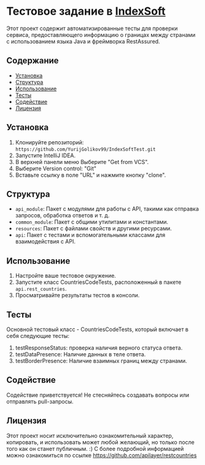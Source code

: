 # Тестовое задание в [IndexSoft][IndexSoft.by]
Этот проект содержит автоматизированные тесты для проверки сервиса, предоставляющего информацию о границах между странами с использованием языка Java и фреймворка RestAssured.

## Содержание
- [Установкa](#установка)
- [Структура](#структура)
- [Использование](#использование)
- [Тесты](#тесты)
- [Содействие](#содействие)
- [Лицензия](#лицензия)


## Установка
1. Клонируйте репозиторий: `https://github.com/YurijGolikov99/IndexSoftTest.git`
2. Запустите IntelliJ IDEA.
3. В верхней панели меню Выберите "Get from VCS".
4. Выберите Version control: "Git"
5. Вставьте ссылку в поле "URL" и нажмите кнопку "clone".


## Структура

- `api_module`: Пакет с модулями для работы с API, такими как отправка запросов, обработка ответов и т. д.
- `common_module`: Пакет с общими утилитами и константами.
- `resources`: Пакет с файлами свойств и другими ресурсами.
- `api`: Пакет с тестами и вспомогательными классами для взаимодействия с API.

## Использование
1. Настройте ваше тестовое окружение.
2. Запустите класс CountriesCodeTests, расположенный в пакете `api.rest_countries`.
3. Просматривайте результаты тестов в консоли.

## Тесты
Основной тестовый класс - CountriesCodeTests, который включает в себя следующие тесты:
1. testResponseStatus: проверка наличия верного статуса ответа.
2. testDataPresence: Наличие данных в теле ответа.
3. testBorderPresence: Наличие взаимных границ между странами.

## Содействие
Содействие приветствуется! Не стесняйтесь создавать вопросы или отправлять pull-запросы.


## Лицензия
Этот проект носит исключительно ознакомительный характер, копировать, и использовать может любой желающий, но только после того как он станет публичным. :)
С более подробной информацией можно ознакомиться по ссылке  https://github.com/apilayer/restcountries

[IndexSoft.by]:https://www.intexsoft.by

